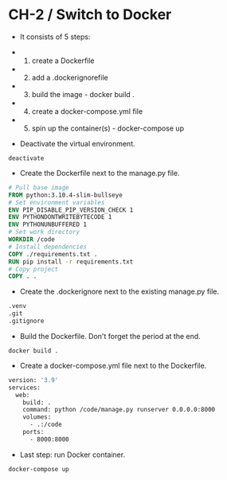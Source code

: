 CH-2 / Switch to Docker
========================================================

* It consists of 5 steps:

* 1. create a Dockerfile
* 2. add a .dockerignorefile
* 3. build the image  - docker build .
* 4. create a docker-compose.yml file 
* 5. spin up the container(s)  - docker-compose up

* Deactivate the virtual environment.

```shell
deactivate
```

* Create the Dockerfile next to the manage.py file.
```Dockerfile
# Pull base image
FROM python:3.10.4-slim-bullseye
# Set environment variables
ENV PIP_DISABLE_PIP_VERSION_CHECK 1
ENV PYTHONDONTWRITEBYTECODE 1
ENV PYTHONUNBUFFERED 1
# Set work directory
WORKDIR /code
# Install dependencies
COPY ./requirements.txt .
RUN pip install -r requirements.txt
# Copy project
COPY . .
```

* Create the .dockerignore next to the existing manage.py file.
```Dockerfile
.venv
.git
.gitignore
```

* Build the Dockerfile. Don't forget the period at the end.
```shell
docker build .
```

* Create a docker-compose.yml file next to the Dockerfile.
```Dockerfile
version: '3.9'
services:
  web:
    build: .
    command: python /code/manage.py runserver 0.0.0.0:8000
    volumes:
      - .:/code
    ports:
      - 8000:8000
```

* Last step: run Docker container.
```shell
docker-compose up
```